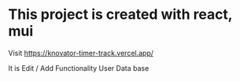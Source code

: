 # This project is created with react, mui
Visit https://knovator-timer-track.vercel.app/

It is Edit / Add Functionality User Data base
